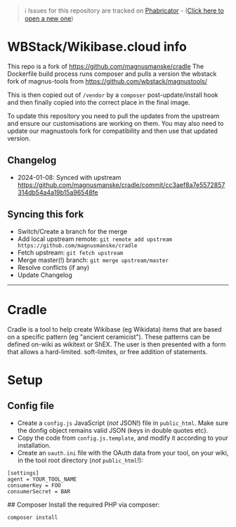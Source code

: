 > ℹ️ Issues for this repository are tracked on [Phabricator](https://phabricator.wikimedia.org/project/board/5563/) - ([Click here to open a new one](https://phabricator.wikimedia.org/maniphest/task/edit/form/1/?tags=wikibase_cloud
))

# WBStack/Wikibase.cloud info
This repo is a fork of https://github.com/magnusmanske/cradle
The Dockerfile build process runs composer and pulls a version the wbstack fork of magnus-tools from https://github.com/wbstack/magnustools/

This is then copied out of `/vendor` by a `composer` post-update/install hook and then finally copied into the correct place in the final image.

To update this repository you need to pull the updates from the upstream and ensure our customisations are working on them. You may also need to update our magnustools fork for compatibility and then use that updated version.

## Changelog
- 2024-01-08: Synced with upstream https://github.com/magnusmanske/cradle/commit/cc3aef8a7e5572857314db54a4a19b15a96548fe

## Syncing this fork
- Switch/Create a branch for the merge
- Add local upstream remote: `git remote add upstream https://github.com/magnusmanske/cradle`
- Fetch upstream: `git fetch upstream`  
- Merge master(!) branch: `git merge upstream/master`
- Resolve conflicts (if any)
- Update Changelog

---

# Cradle
Cradle is a tool to help create Wikibase (eg Wikidata) items that are based on a specific pattern (eg "ancient ceramicist"). These patterns can be defined on-wiki as wikitext or ShEX. The user is then presented with a form that allows a hard-limited. soft-limites, or free addition of statements.

# Setup

## Config file
- Create a `config.js` JavaScript (_not_ JSON!) file in `public_html`. Make sure the donfig object remains valid JSON (keys in double quotes etc).
- Copy the code from `config.js.template`, and modify it according to your installation.
- Create an `oauth.ini` file with the OAuth data from your tool, on your wiki, in the tool root directory (_not_ `public_html`!):
```
[settings]
agent = YOUR_TOOL_NAME
consumerKey = FOO
consumerSecret = BAR
```

## Composer
Install the required PHP via composer:
```
composer install
```
